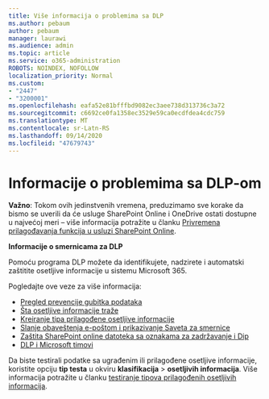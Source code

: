 ```yaml
---
title: Više informacija o problemima sa DLP
ms.author: pebaum
author: pebaum
manager: laurawi
ms.audience: admin
ms.topic: article
ms.service: o365-administration
ROBOTS: NOINDEX, NOFOLLOW
localization_priority: Normal
ms.custom:
- "2447"
- "3200001"
ms.openlocfilehash: eafa52e81bfffbd9082ec3aee738d313736c3a72
ms.sourcegitcommit: c6692ce0fa1358ec3529e59ca0ecdfdea4cdc759
ms.translationtype: MT
ms.contentlocale: sr-Latn-RS
ms.lasthandoff: 09/14/2020
ms.locfileid: "47679743"
---
```

# <a name="information-about-dlp-issues"></a>Informacije o problemima sa DLP-om

**Važno**: Tokom ovih jedinstvenih vremena, preduzimamo sve korake da bismo se uverili da će usluge SharePoint Online i OneDrive ostati dostupne u najvećoj meri – više informacija potražite u članku [Privremena prilagođavanja funkcija u usluzi SharePoint Online](https://aka.ms/ODSPAdjustments).

**Informacije o smernicama za DLP**

Pomoću programa DLP možete da identifikujete, nadzirete i automatski zaštitite osetljive informacije u sistemu Microsoft 365.

Pogledajte ove veze za više informacija:

- [Pregled prevencije gubitka podataka](https://docs.microsoft.com/microsoft-365/compliance/data-loss-prevention-policies)
- [Šta osetljive informacije traže](https://docs.microsoft.com/microsoft-365/compliance/sensitive-information-type-entity-definitions)
- [Kreiranje tipa prilagođene osetljive informacije](https://docs.microsoft.com/microsoft-365/compliance/create-a-custom-sensitive-information-type)
- [Slanje obaveštenja e-poštom i prikazivanje Saveta za smernice](https://docs.microsoft.com/microsoft-365/compliance/use-notifications-and-policy-tips)
- [Zaštita SharePoint online datoteka sa oznakama za zadržavanje i Dip](https://docs.microsoft.com/microsoft-365/compliance/protect-sharepoint-online-files-with-office-365-labels-and-dlp)
- [DLP i Microsoft timovi](https://docs.microsoft.com/microsoft-365/compliance/dlp-microsoft-teams)

Da biste testirali podatke sa ugrađenim ili prilagođene osetljive informacije, koristite opciju **tip testa** u okviru **klasifikacija**  >  **osetljivih informacija**. Više informacija potražite u članku [testiranje tipova prilagođenih osetljivih informacija](https://docs.microsoft.com/microsoft-365/compliance/create-a-custom-sensitive-information-type#create-custom-sensitive-information-types-in-the-security--compliance-center).